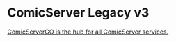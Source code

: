 # ComicServer Legacy v3

<a href="https://comicserver.org">ComicServerGO is the hub for all ComicServer services.</a>
